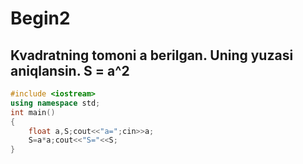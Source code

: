 # Begin2
## Kvadratning tomoni a berilgan. Uning yuzasi aniqlansin. S = a^2
```cpp
#include <iostream>
using namespace std;
int main()
{
	float a,S;cout<<"a=";cin>>a;
	S=a*a;cout<<"S="<<S;
}
```
